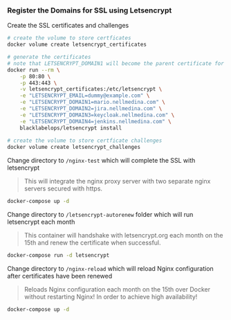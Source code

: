 
### Register the Domains for SSL using Letsencrypt

Create the SSL certificates and challenges
``` bash
# create the volume to store certficates
docker volume create letsencrypt_certificates

# generate the certificates
# note that LETSENCRYPT_DOMAIN1 will become the parent certificate for the other domains
docker run --rm \
    -p 80:80 \
    -p 443:443 \
    -v letsencrypt_certificates:/etc/letsencrypt \
    -e "LETSENCRYPT_EMAIL=dummy@example.com" \
    -e "LETSENCRYPT_DOMAIN1=mario.nellmedina.com" \
    -e "LETSENCRYPT_DOMAIN2=jira.nellmedina.com" \
    -e "LETSENCRYPT_DOMAIN3=keycloak.nellmedina.com" \
    -e "LETSENCRYPT_DOMAIN4=jenkins.nellmedina.com" \
    blacklabelops/letsencrypt install
    
# create the volume to store certficate challenges
docker volume create letsencrypt_challenges
```

Change directory to `/nginx-test` which will complete the SSL with letsencrypt
> This will integrate the nginx proxy server with two separate nginx servers secured with https.
``` bash
docker-compose up -d
```

Change directory to `/letsencrypt-autorenew` folder which will run letsencrypt each month
> This container will handshake with letsencrypt.org each month on the 15th and renew the certificate when successful.
``` bash
docker-compose run -d letsencrypt
```

Change directory to `/nginx-reload` which will reload Nginx configuration after certificates have been renewed
> Reloads Nginx configuration each month on the 15th over Docker without restarting Nginx! In order to achieve high availability!
``` bash
docker-compose up -d
```